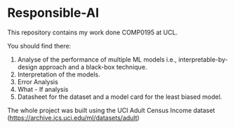 # Responsible-AI

This repository contains my work done COMP0195 at UCL. 

You should find there:
1. Analyse of the performance of multiple ML models i.e., interpretable-by-design approach and a black-box technique. 
2. Interpretation of the models.
3. Error Analysis 
4. What - If analysis 
5. Datasheet for the dataset and a model card for the least biased model. 

The whole project was built using the UCI Adult Census Income dataset (https://archive.ics.uci.edu/ml/datasets/adult)
